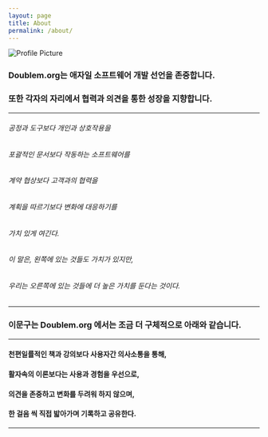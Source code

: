 ```yaml
---
layout: page
title: About
permalink: /about/
---
```


<img src="{{ site.baseurl }}/assets/profile-placeholder.gif" title="Profile Picture" class="profile">

### Doublem.org는 애자일 소프트웨어 개발 선언을 존중합니다.

### 또한 각자의 자리에서 협력과 의견을 통한 성장을 지향합니다.

------

###### *공정과 도구보다 개인과 상호작용을*

###### *포괄적인 문서보다 작동하는 소프트웨어를*

###### *계약 협상보다 고객과의 협력을*

###### *계획을 따르기보다 변화에 대응하기를*

###### *가치 있게 여긴다.* 

###### *이 말은, 왼쪽에 있는 것들도 가치가 있지만,*

###### *우리는 오른쪽에 있는 것들에 더 높은 가치를 둔다는 것이다.*

------

### 이문구는 Doublem.org 에서는 조금 더 구체적으로 아래와 같습니다.

------

#### **천편일률적인 책과 강의보다 사용자간 의사소통을 통해,**

#### **활자속의 이론보다는 사용과 경험을 우선으로,**

#### **의견을 존중하고 변화를 두려워 하지 않으며,**

#### **한 걸음 씩 직접 밟아가며 기록하고 공유한다.**

------

